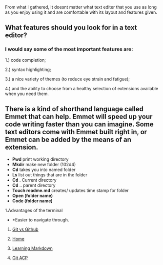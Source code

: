 From what I gathered, It doesnt matter what text editer that you use as long as you enjoy using it and are comfortable with its layout and features given.

## What features should you look for in a text editor? 

### I would say some of the most important features are: 

1.) code completion; 

2.) syntax highlighting;

3.) a nice variety of themes (to reduce eye strain and fatigue);
 
4.) and the ability to choose from a healthy selection of extensions available when you need them.

## There is a kind of shorthand language called Emmet that can help. Emmet will speed up your code writing faster than you can imagine. Some text editors come with Emmet built right in, or Emmet can be added by the means of an extension.

+ **Pwd** print working directory
+ **Mkdir** make new folder (102d4)
+ **Cd** takes you into named folder
+ **Ls** list out things that are in the folder
+ **Cd** . Current directory
+ **Cd** .. parent directory
+ **Touch readme.md** creates/ updates time stamp for folder
+ **Open (folder name)**
+ **Code (folder name)**

1.Advantages of the terminal

+ *Easier to navigate through. 


1. [Git vs Github](https://dougie105.github.io/learningjournal/git-vs-github)

2. [Home](https://dougie105.github.io/learningjournal/)

3. [Learning Markdown](https://dougie105.github.io/learningjournal/learning-markdown)

4. [Git ACP](https://dougie105.github.io/learningjournal/terminalhelp)